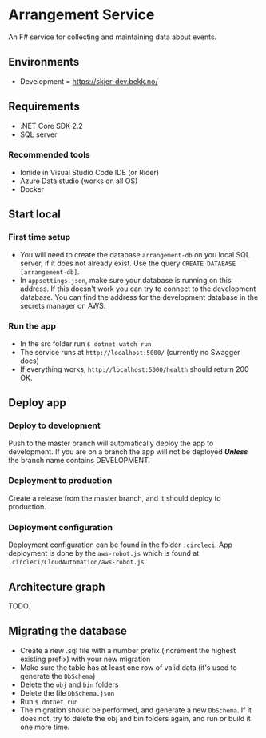# Arrangement Service

An F# service for collecting and maintaining data about events.

## Environments
- Development = https://skjer-dev.bekk.no/

## Requirements

- .NET Core SDK 2.2
- SQL server

### Recommended tools

- Ionide in Visual Studio Code IDE (or Rider)
- Azure Data studio (works on all OS)
- Docker

## Start local

### First time setup

- You will need to create the database `arrangement-db` on you local SQL server, if it does not already exist. Use the query ```CREATE DATABASE [arrangement-db]```. 
- In `appsettings.json`, make sure your database is running on this address. If this doesn't work you can try to connect to the development database. You can find the address for the development database in the secrets manager on AWS.

### Run the app

- In the src folder run `$ dotnet watch run`
- The service runs at  `http://localhost:5000/` (currently no Swagger docs)
- If everything works, `http://localhost:5000/health` should return 200 OK.

## Deploy app

### Deploy to development

Push to the master branch will automatically deploy the app to development.
If you are on a branch the app will not be deployed **_Unless_** the branch name contains DEVELOPMENT.

### Deployment to production

Create a release from the master branch, and it should deploy to production.

### Deployment configuration

Deployment configuration can be found in the folder `.circleci`. 
App deployment is done by the `aws-robot.js` which is found at `.circleci/CloudAutomation/aws-robot.js`.

## Architecture graph

TODO.

## Migrating the database

- Create a new .sql file with a number prefix (increment the highest existing prefix) with your new migration
- Make sure the table has at least one row of valid data (it's used to generate the `DbSchema`)
- Delete the `obj` and `bin` folders
- Delete the file `DbSchema.json`
- Run `$ dotnet run`
- The migration should be performed, and generate a new `DbSchema`. If it does not, try to delete the obj and bin folders again, and run or build it one more time.